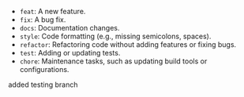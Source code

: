 - `feat`: A new feature.
- `fix`: A bug fix.
- `docs`: Documentation changes.
- `style`: Code formatting (e.g., missing semicolons, spaces).
- `refactor`: Refactoring code without adding features or fixing bugs.
- `test`: Adding or updating tests.
- `chore`: Maintenance tasks, such as updating build tools or configurations.


added testing branch
